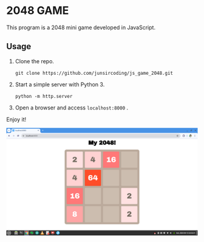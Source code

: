 # 2048 GAME

This program is a 2048 mini game developed in JavaScript.

## Usage

1. Clone the repo.

    ```
    git clone https://github.com/junsircoding/js_game_2048.git
    ```

2. Start a simple server with Python 3.

    ```
    python -m http.server
    ```

3. Open a browser and access `localhost:8000` .

Enjoy it!

![](game.png)
